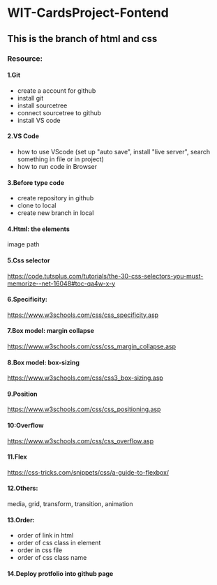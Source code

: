 # WIT-CardsProject-Fontend
## This is the branch of html and css
### Resource:
#### 1.Git
- create a account for github
- install git
- install sourcetree
- connect sourcetree to github
- install VS code
#### 2.VS Code
- how to use VScode (set up "auto save",
install "live server", search something in file or in project)
- how to run code in Browser 
#### 3.Before type code
- create repository in github
- clone to local
- create new branch in local
#### 4.Html: the elements
image path
#### 5.Css selector
https://code.tutsplus.com/tutorials/the-30-css-selectors-you-must-memorize--net-16048#toc-qa4w-x-y
#### 6.Specificity:
https://www.w3schools.com/css/css_specificity.asp
#### 7.Box model: margin collapse
https://www.w3schools.com/css/css_margin_collapse.asp
#### 8.Box model: box-sizing
https://www.w3schools.com/css/css3_box-sizing.asp
#### 9.Position 
https://www.w3schools.com/css/css_positioning.asp
#### 10:Overflow
https://www.w3schools.com/css/css_overflow.asp
#### 11.Flex
https://css-tricks.com/snippets/css/a-guide-to-flexbox/
#### 12.Others:
media, grid, transform, transition, animation
#### 13.Order: 
- order of link in html
- order of css class in element
- order in css file
- order of css class name
#### 14.Deploy protfolio into github page
